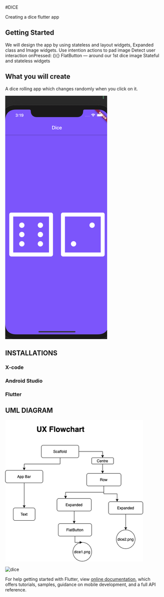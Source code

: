 #DICE

Creating a dice flutter app

## Getting Started


We will design the app by using stateless and layout widgets, Expanded class and Image widgets. 
Use intention actions to pad image 
Detect user interaction  onPressed: (){}
FlatButton — around our 1st dice image
Stateful and stateless widgets

## What you will create


A dice rolling app which changes randomly when you click on it.


![](imagesdice/dice.png)



## INSTALLATIONS


### X-code


### Android Studio 


### Flutter


## UML DIAGRAM


![](imagesdice/updateddice.png)


![dice](https://user-images.githubusercontent.com/17056354/75616064-c7a0d780-5b11-11ea-9caf-d81ddd3e8edb.gif)

 
For help getting started with Flutter, view 
[online documentation](https://flutter.dev/docs), which offers tutorials,
samples, guidance on mobile development, and a full API reference.
